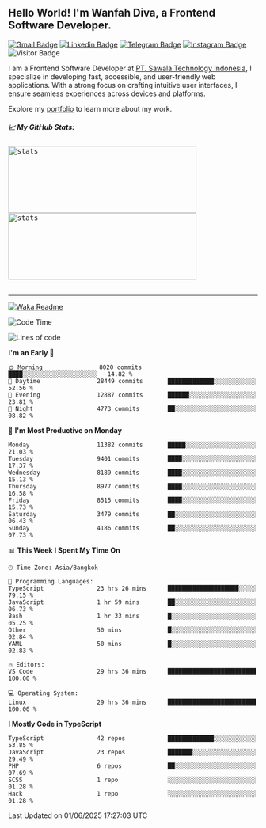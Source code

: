 ## Hello World! I'm Wanfah Diva, a Frontend Software Developer.

[![Gmail Badge](https://img.shields.io/badge/-Gmail-white?style=plastic&logo=Gmail&link=mailto:aditputrafirmansyah@gmail.com)](mailto:wanfahdivaa@gmail.com)
[![Linkedin Badge](https://img.shields.io/badge/-LinkedIn-blue?style=plastic&logo=Linkedin&link=https://www.linkedin.com/in/aditputrafirmansyah/)](https://www.linkedin.com/in/wanfahdiva/)
[![Telegram Badge](https://img.shields.io/badge/-Telegram-blue?style=plastic&logo=telegram&link=https://t.me/Adithya_13)](https://t.me/wanfahdiva)
[![Instagram Badge](https://img.shields.io/badge/-Instagram-white?style=plastic&logo=instagram&link=https://www.instagram.com/adithya_firmansyahputra/)](https://www.instagram.com/wnfhdva/)
![Visitor Badge](https://visitor-badge.laobi.icu/badge?page_id=wanfahdiva.wanfahdiva)

<p>
I am a Frontend Software Developer at <a href="https://sawala/tech" target="_blank">PT. Sawala Technology Indonesia</a>, I specialize in developing fast, accessible, and user-friendly web applications. With a strong focus on crafting intuitive user interfaces, I ensure seamless experiences across devices and platforms.

Explore my <a href="http://wanfahdiva-com.vercel.app/" target="_blank">portfolio</a> to learn more about my work.
</p>

<h5 align="left">
  
📈 **My GitHub Stats:**

</h5>

<div align="left">
<kbd>
  <img height="135em" width="380em" alt="stats" src="https://github-readme-stats-salesp07.vercel.app/api?username=wanfahdiva&count_private=true&show_icons=true&theme=react&rank_icon=github&border_radius=10&hide_title=true"></kbd>
</kbd>
<kbd>
    <img height="135em" width="380em" alt="stats" src="https://github-readme-activity-graph.vercel.app/graph?username=wanfahdiva&theme=react&hide_title=true"></kbd>
</div>

<br />

---

[![Waka Readme](https://github.com/wanfahdiva/wanfahdiva/actions/workflows/waka.yml/badge.svg)](https://github.com/wanfahdiva/wanfahdiva/actions/workflows/waka.yml)

<!--START_SECTION:waka-->
![Code Time](http://img.shields.io/badge/Code%20Time-2%2C043%20hrs%207%20mins-blue)

![Lines of code](https://img.shields.io/badge/From%20Hello%20World%20I%27ve%20Written-23.7%20million%20lines%20of%20code-blue)

**I'm an Early 🐤** 

```text
🌞 Morning                8020 commits        ████░░░░░░░░░░░░░░░░░░░░░   14.82 % 
🌆 Daytime                28449 commits       █████████████░░░░░░░░░░░░   52.56 % 
🌃 Evening                12887 commits       ██████░░░░░░░░░░░░░░░░░░░   23.81 % 
🌙 Night                  4773 commits        ██░░░░░░░░░░░░░░░░░░░░░░░   08.82 % 
```
📅 **I'm Most Productive on Monday** 

```text
Monday                   11382 commits       █████░░░░░░░░░░░░░░░░░░░░   21.03 % 
Tuesday                  9401 commits        ████░░░░░░░░░░░░░░░░░░░░░   17.37 % 
Wednesday                8189 commits        ████░░░░░░░░░░░░░░░░░░░░░   15.13 % 
Thursday                 8977 commits        ████░░░░░░░░░░░░░░░░░░░░░   16.58 % 
Friday                   8515 commits        ████░░░░░░░░░░░░░░░░░░░░░   15.73 % 
Saturday                 3479 commits        ██░░░░░░░░░░░░░░░░░░░░░░░   06.43 % 
Sunday                   4186 commits        ██░░░░░░░░░░░░░░░░░░░░░░░   07.73 % 
```


📊 **This Week I Spent My Time On** 

```text
🕑︎ Time Zone: Asia/Bangkok

💬 Programming Languages: 
TypeScript               23 hrs 26 mins      ████████████████████░░░░░   79.15 % 
JavaScript               1 hr 59 mins        ██░░░░░░░░░░░░░░░░░░░░░░░   06.73 % 
Bash                     1 hr 33 mins        █░░░░░░░░░░░░░░░░░░░░░░░░   05.25 % 
Other                    50 mins             █░░░░░░░░░░░░░░░░░░░░░░░░   02.84 % 
YAML                     50 mins             █░░░░░░░░░░░░░░░░░░░░░░░░   02.83 % 

🔥 Editors: 
VS Code                  29 hrs 36 mins      █████████████████████████   100.00 % 

💻 Operating System: 
Linux                    29 hrs 36 mins      █████████████████████████   100.00 % 
```

**I Mostly Code in TypeScript** 

```text
TypeScript               42 repos            █████████████░░░░░░░░░░░░   53.85 % 
JavaScript               23 repos            ███████░░░░░░░░░░░░░░░░░░   29.49 % 
PHP                      6 repos             ██░░░░░░░░░░░░░░░░░░░░░░░   07.69 % 
SCSS                     1 repo              ░░░░░░░░░░░░░░░░░░░░░░░░░   01.28 % 
Hack                     1 repo              ░░░░░░░░░░░░░░░░░░░░░░░░░   01.28 % 
```




 Last Updated on 01/06/2025 17:27:03 UTC
<!--END_SECTION:waka-->

